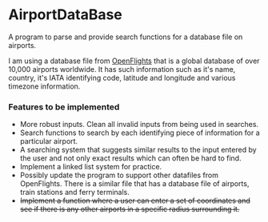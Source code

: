 # AirportDataBase
A program to parse and provide search functions for a database file on airports.

I am using a database file from [OpenFlights](https://openflights.org/data.html) that is a global database of over 10,000 airports worldwide. It has such information such as it's name, country, it's IATA identifying code, latitude and longitude and various timezone information. 

### Features to be implemented
* More robust inputs. Clean all invalid inputs from being used in searches.
* Search functions to search by each identifying piece of information for a particular airport.
* A searching system that suggests similar results to the input entered by the user and not only exact results which can often be hard to find.
* Implement a linked list system for practice.
* Possibly update the program to support other datafiles from OpenFlights. There is a similar file that has a database file of airports, train stations and ferry terminals.
* ~~Implement a function where a user can enter a set of coordinates and see if there is any other airports in a specific radius surrounding it.~~
